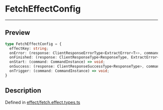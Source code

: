 
      
# FetchEffectConfig

<div class="api-docs__separator" data-reactroot="">

---

</div><div class="api-docs__section" data-reactroot="">

## Preview

</div><div class="api-docs__preview type" data-reactroot="">

```ts
type FetchEffectConfig = {
  effectKey: string; 
  onError: (response: ClientResponseErrorType<ExtractError<T>>, command: CommandInstance) => void; 
  onFinished: (response: ClientResponseType<ResponseType, ExtractError<T>>, command: CommandInstance) => void; 
  onStart: (command: CommandInstance) => void; 
  onSuccess: (response: ClientResponseSuccessType<ResponseType>, command: CommandInstance) => void; 
  onTrigger: (command: CommandInstance) => void; 
}
```

</div><div class="api-docs__section" data-reactroot="">

## Description

</div><div class="api-docs__description" data-reactroot=""><span class="api-docs__do-not-parse">



</span></div><div class="api-docs__definition" data-reactroot="">

Defined in [effect/fetch.effect.types.ts](https://github.com/BetterTyped/hyper-fetch/blob/982ac882/packages/core/src/effect/fetch.effect.types.ts#L10)

</div>